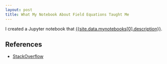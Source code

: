 ```yaml
---
layout: post
title: What My Notebook About Field Equations Taught Me
---
```


I created a Jupyter notebook that [{{site.data.mynotebooks[0].description}}]({{site.data.mynotebooks[0].url}}).


## References

* [StackOverflow]({{site.date.refs.so}})

